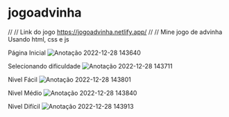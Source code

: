 # jogoadvinha
//
//
Link do jogo
https://jogoadvinha.netlify.app/
//
//
Mine jogo de advinha
Usando html, css e js

Página Inicial
![Anotação 2022-12-28 143640](https://user-images.githubusercontent.com/72740537/209822080-0af4d50e-2f65-415f-9836-270381e84ddf.png)

Selecionando dificuldade
![Anotação 2022-12-28 143711](https://user-images.githubusercontent.com/72740537/209822193-52d54125-8988-4474-841c-ff65b9fa20f5.png)

Nivel Fácil
![Anotação 2022-12-28 143801](https://user-images.githubusercontent.com/72740537/209822269-43099008-796c-4419-8faf-a1650466f3d5.png)

Nivel Médio
![Anotação 2022-12-28 143840](https://user-images.githubusercontent.com/72740537/209822292-b4e48bca-f1c3-4146-bcf3-83595ebadb65.png)

Nivel Difícil
![Anotação 2022-12-28 143913](https://user-images.githubusercontent.com/72740537/209822314-6a7554a4-3788-4ee7-8ab5-9ec4f1b681ae.png)
